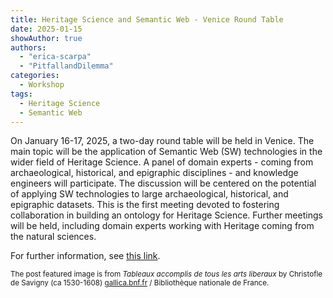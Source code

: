 ```yaml
---
title: Heritage Science and Semantic Web - Venice Round Table
date: 2025-01-15
showAuthor: true
authors:
  - "erica-scarpa"
  - "PitfallandDilemma"
categories:
  - Workshop
tags:
  - Heritage Science
  - Semantic Web
---
```



On January 16-17, 2025, a two-day round table will be held in Venice. The main topic will be the application of Semantic Web (SW) technologies in the wider field of Heritage Science. A panel of domain experts - coming from archaeological, historical, and epigraphic disciplines - and knowledge engineers will participate. The discussion will be centered on the potential of applying SW technologies to large archaeological, historical, and epigraphic datasets. This is the first meeting devoted to fostering collaboration in building an ontology for Heritage Science. Further meetings will be held, including domain experts working with Heritage coming from the natural sciences.

For further information, see [this link](https://www.unive.it/data/agenda/2/97083).

<small>The post featured image is from *Tableaux accomplis de tous les arts liberaux* by Christofle de Savigny (ca 1530-1608) [gallica.bnf.fr](https://gallica.bnf.fr/ark:/12148/bpt6k1510254w/f13.item) / Bibliothèque nationale de France.</small>